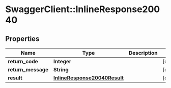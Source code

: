 # SwaggerClient::InlineResponse20040

## Properties
Name | Type | Description | Notes
------------ | ------------- | ------------- | -------------
**return_code** | **Integer** |  | [optional] 
**return_message** | **String** |  | [optional] 
**result** | [**InlineResponse20040Result**](InlineResponse20040Result.md) |  | [optional] 



